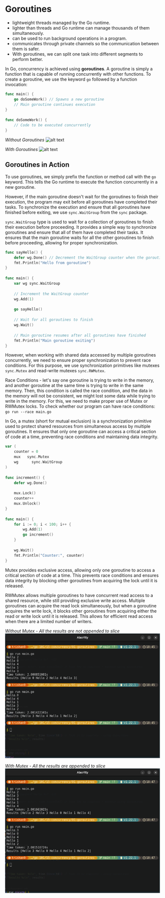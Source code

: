 # Goroutines

- lightweight threads managed by the Go runtime.
- lighter than threads and Go runtime can manage thousands of them simultaneously.
- can be used to run background operations in a program.
- communicates through private channels so the communication between them is safer.
- With goroutines, we can split one task into different segments to perform better.

In Go, concurrency is achieved using **goroutines**. A goroutine is simply a function that is capable of running concurrently with other functions. To create a goroutine, we use the keyword `go` followed by a function invocation:

```go
func main() {
    go doSomeWork() // Spawns a new goroutine
    // Main goroutine continues execution
}

func doSomeWork() {
    // Code to be executed concurrently
}
```

_Without Goroutines_
![alt text](image-2.png)

_With Goroutines_
![alt text](image-3.png)

## Goroutines in Action

To use goroutines, we simply prefix the function or method call with the `go` keyword. This tells the Go runtime to execute the function concurrently in a new goroutine.

However, if the main goroutine doesn't wait for the goroutines to finish their execution, the program may exit before all goroutines have completed their tasks. To synchronize the execution and ensure that all goroutines have finished before exiting, we use `sync.WaitGroup` from the `sync` package.

`sync.WaitGroup` type is used to wait for a collection of goroutines to finish their execution before proceeding. It provides a simple way to synchronize goroutines and ensure that all of them have completed their tasks. It ensures that the main goroutine waits for all the other goroutines to finish before proceeding, allowing for proper synchronization.

```go
func sayHello() {
    defer wg.Done() // Decrement the WaitGroup counter when the goroutine finishes
    fmt.Println("Hello from goroutine")
}

func main() {
    var wg sync.WaitGroup

    // Increment the WaitGroup counter
    wg.Add(1)

    go sayHello()

    // Wait for all goroutines to finish
    wg.Wait()

    // Main goroutine resumes after all goroutines have finished
    fmt.Println("Main goroutine exiting")
}
```

However, when working with shared data accessed by multiple goroutines concurrently, we need to ensure proper synchronization to prevent race conditions. For this purpose, we use synchronization primitives like mutexes `sync.Mutex` and read-write mutexes `sync.RWMutex`.

Race Conditions - let's say one goroutine is trying to write in the memory, and another goroutine at the same time is trying to write in the same memory. Then, this condition is called the race condition, and the data in the memory will not be consistent, we might lost some data while trying to write in the memory. For this, we need to make proper use of Mutex or RWMutex locks.
To check whether our program can have race conditions: `go run --race main.go`

In Go, a mutex (short for mutual exclusion) is a synchronization primitive used to protect shared resources from simultaneous access by multiple goroutines. It ensures that only one goroutine can access a critical section of code at a time, preventing race conditions and maintaining data integrity.

```go
var (
	counter = 0
	mux   sync.Mutex
	wg      sync.WaitGroup
)

func increment() {
	defer wg.Done()

	mux.Lock()
	counter++
	mux.Unlock()
}

func main() {
    for i := 0; i < 100; i++ {
        wg.Add(1)
		go increment()
	}

	wg.Wait()
	fmt.Println("Counter:", counter)
}
```

Mutex provides exclusive access, allowing only one goroutine to access a critical section of code at a time. This prevents race conditions and ensures data integrity by blocking other goroutines from acquiring the lock until it is released.

RWMutex allows multiple goroutines to have concurrent read access to a shared resource, while still providing exclusive write access. Multiple goroutines can acquire the read lock simultaneously, but when a goroutine acquires the write lock, it blocks other goroutines from acquiring either the read or write lock until it is released. This allows for efficient read access when there are a limited number of writers.

_Without Mutex - All the results are not appended to slice_
![alt text](./screenshots/image.png)

_With Mutex - All the results are appended to slice_
![alt text](./screenshots/image-1.png)
